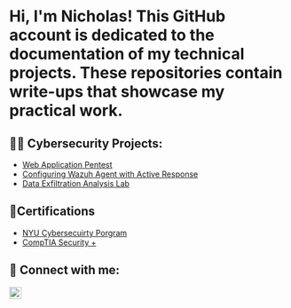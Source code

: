 <h1>Hi, I'm Nicholas! This GitHub account is dedicated to the documentation of my technical projects. These repositories contain write-ups that showcase my practical work.

<h2>👨‍💻 Cybersecurity Projects:</h2>

  - [Web Application Pentest]()
  - [Configuring Wazuh Agent with Active Response]()
  - [Data Exfiltration Analysis Lab]()
  
    

<h2> 📃Certifications</h2>

- [NYU Cybersecuirty Porgram](https://mail.google.com/mail/u/0?ui=2&ik=689e65e8cc&attid=0.1&permmsgid=msg-f:1790899266820425730&th=18da8d650356c802&view=att&disp=inline&realattid=f_lsm464qy0)
- [CompTIA Security +](https://mail.google.com/mail/u/0?ui=2&ik=689e65e8cc&attid=0.1&permmsgid=msg-a:r-4721785256799467549&th=191991a1b536a34b&view=att&disp=inline&realattid=f_m0dvgib00)


<h2> 🤳 Connect with me:</h2>

[<img align="left" alt="NicholasFakhoury | LinkedIn" width="22px" src="https://cdn.jsdelivr.net/npm/simple-icons@v3/icons/linkedin.svg" />][linkedin]


[linkedin]: https://linkedin.com/in/nicholas-fakhoury

<!--
**NicholasFakhoury97/NicholasFakhoury97** is a ✨ _special_ ✨ repository because its `README.md` (this file) appears on your GitHub profile.

Here are some ideas to get you started:

- 🔭 I’m currently working on ...
- 🌱 I’m currently learning ...
- 👯 I’m looking to collaborate on ...
- 🤔 I’m looking for help with ...
- 💬 Ask me about ...
- 📫 How to reach me: ...
- 😄 Pronouns: ...
- ⚡ Fun fact: ...
-->
